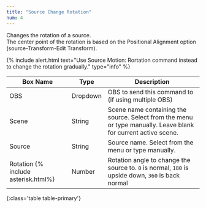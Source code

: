 ```yaml
---
title: "Source Change Rotation"
num: 4
---
```

Changes the rotation of a source.\
The center point of the rotation is based on the Positional Alignment option (source-Transform-Edit Transform).

{% include alert.html text="Use Source Motion: Rortation command instead to change the rotation gradually." type="info" %} 

| Box Name | Type | Description | 
|-------|--------|--------
|OBS|Dropdown|OBS to send this command to (if using multiple OBS)|
|Scene |	String	|Scene name containing the source. Select from the menu or type manually. Leave blank for current active scene.
|Source|	String|	Source name. Select from the menu or type manually. 
|Rotation {% include asterisk.html%}|	Number	|Rotation angle to change the source to. `0` is normal, `180` is upside down, `360` is back normal
{:class='table table-primary'}









